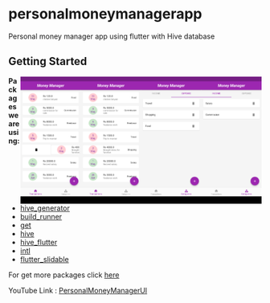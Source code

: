 # personalmoneymanagerapp

Personal money manager app using flutter with Hive database

## Getting Started
<img  align="right" width="120" src ="Screenshot_20220514-143817.png">
<img  align="right" width="120" src ="Screenshot_20220514-143854.png">
<img  align="right" width="120" src ="Screenshot_20220514-143933.png">
<img  align="right" width="120" src ="Screenshot_20220514-143953.png">



**Packages we are using:**

- [hive_generator](https://pub.dev/packages/hive_generator)
- [build_runner](https://pub.dev/packages/build_runner)
- [get](https://pub.dev/packages/get)
- [hive](https://pub.dev/packages/hive) 
- [hive_flutter](https://pub.dev/packages/hive_flutter)
- [intl](https://pub.dev/packages/intl)
- [flutter_slidable](https://pub.dev/packages/flutter_slidable)




For get more packages click [here](https://pub.dev)
  
  
YouTube Link : [PersonalMoneyManagerUI](https://youtu.be/lU4z8E1IbYk)

